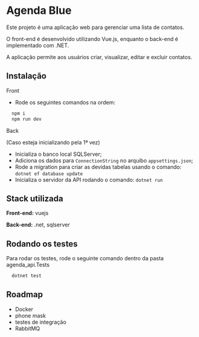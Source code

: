 
# Agenda Blue

Este projeto é uma aplicação web para gerenciar uma lista de contatos. 

O front-end é desenvolvido utilizando Vue.js, enquanto o back-end é implementado com .NET. 

A aplicação permite aos usuários criar, visualizar, editar e excluir contatos.

## Instalação

Front

- Rode os seguintes comandos na ordem:

```bash
  npm i
  npm run dev
```

Back

(Caso esteja inicializando pela 1ª vez)
- Inicializa o banco local SQLServer;
- Adiciona os dados para ```ConnectionString``` no arquibo ```appsettings.json```;
- Rode a migration para criar as devidas tabelas usando o comando: ```dotnet ef database update```
- Inicializa o servidor da API rodando o comando: ```dotnet run```


## Stack utilizada

**Front-end:** vuejs

**Back-end:** .net, sqlserver


## Rodando os testes

Para rodar os testes, rode o seguinte comando dentro da pasta agenda_api.Tests

```bash
  dotnet test
```


## Roadmap

- Docker
- phone mask
- testes de integração
- RabbitMQ

